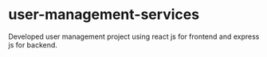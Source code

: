 # user-management-services
Developed user management project using react js for frontend and express js for backend. 
